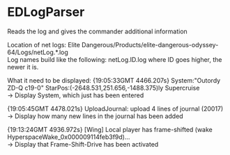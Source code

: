 # EDLogParser
Reads the log and gives the commander additional information

Location of net logs: 
Elite Dangerous/Products/elite-dangerous-odyssey-64/Logs/netLog.*.log<br />
Log names build like the following: netLog.ID.log where ID goes higher, the newer it is.

What it need to be displayed:
{19:05:33GMT 4466.207s} System:"Outordy ZD-Q c19-0" StarPos:(-2648.531,251.656,-1488.375)ly  Supercruise<br />
-> Display System, which just has been entered

{19:05:45GMT 4478.021s} UploadJournal: upload 4 lines of journal (20017)<br />
-> Display how many new lines in the journal has been added

{19:13:24GMT 4936.972s} [Wing] Local player has frame-shifted (wake HyperspaceWake_0x000009114feb3f9d)...<br />
-> Display that Frame-Shift-Drive has been activated
